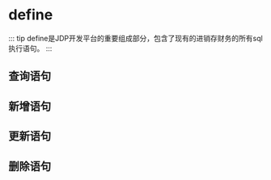 # define <Badge text="JDP"> </Badge>
::: tip define是JDP开发平台的重要组成部分，包含了现有的进销存财务的所有sql执行语句。
:::
## 查询语句
## 新增语句
## 更新语句
## 删除语句